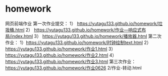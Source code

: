 # homework
网页前端作业
第一次作业提交：
1） https://yutagu133.github.io/homework/垃圾桶.html
2） https://yutagu133.github.io/homework/作业—响应式布局/index.html
3） https://yutagu133.github.io/homework/播放器.html
第二次作业：
1）https://yutagu133.github.io/homework/时钟绘制text.html
2）https://yutagu133.github.io/homework/作业1.html
3）https://yutagu133.github.io/homework/作业2.html
4）https://yutagu133.github.io/homework/作业3.html
第三次作业：
https://yutagu133.github.io/homework/作业0626 2/作业-转动.html

